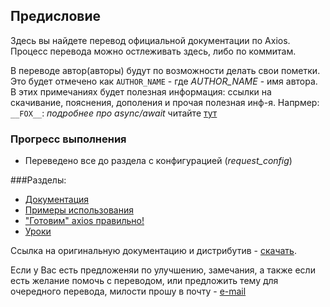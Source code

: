 
## Предисловие

Здесь вы найдете перевод официальной документации по Axios. Процесс перевода можно остлеживать здесь, либо по коммитам.

В переводе автор(авторы) будут по возможности делать свои пометки. Это будет отмечено как ```AUTHOR_NAME``` - где *AUTHOR_NAME* - имя автора. В этих примечаниях будет полезная информация: ссылки на скачивание, пояснения, дополения и прочая полезная инф-я. 
Напрмер: ```__FOX__```: *подробнее про async/await* читайте [тут](https://developer.mozilla.org/ru/docs/Web/JavaScript/Reference/Statements/async_function)


### Прогресс выполнения
- Переведено все до раздела с конфигурацией (*request_config*)


###Разделы:
- [Документация](/docs/)
- [Примеры использования](/examples/)
- ["Готовим" axios правильно!](/cookbook.md)
- [Уроки](/lessons/)

Ссылка на оригинальную документацию и дистрибутив - [скачать](https://github.com/axios/axios).

Если у Вас есть предложеняи по улучшению, замечания, а также если есть желание помочь с переводом, или предложить тему для очередного перевода, милости прошу в почту - [e-mail](mailto:trickyfox85@gmail.com)
